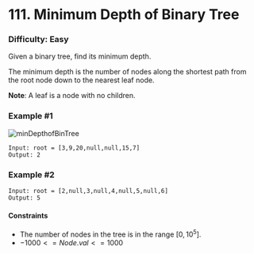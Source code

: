 # 111. Minimum Depth of Binary Tree
### Difficulty: Easy

Given a binary tree, find its minimum depth.

The minimum depth is the number of nodes along the shortest path from the root node down to the nearest leaf node.

**Note**: A leaf is a node with no children.

### Example #1

![minDepthofBinTree](https://assets.leetcode.com/uploads/2020/10/12/ex_depth.jpg)

```
Input: root = [3,9,20,null,null,15,7]
Output: 2
```

### Example #2

```
Input: root = [2,null,3,null,4,null,5,null,6]
Output: 5
```

#### Constraints

- The number of nodes in the tree is in the range $[0, 10^5]$.
- $-1000 <= Node.val <= 1000$